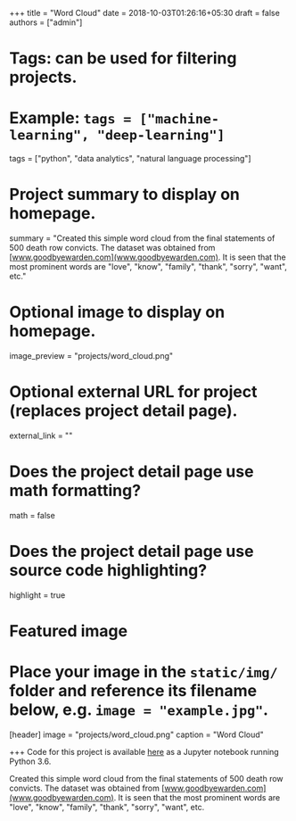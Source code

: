 +++
title = "Word Cloud"
date = 2018-10-03T01:26:16+05:30
draft = false
authors = ["admin"]

# Tags: can be used for filtering projects.
# Example: `tags = ["machine-learning", "deep-learning"]`
tags = ["python", "data analytics", "natural language processing"]

# Project summary to display on homepage.
summary = "Created this simple word cloud from the final statements of 500 death row convicts. The dataset was obtained from [www.goodbyewarden.com](www.goodbyewarden.com). It is seen that the most prominent words are &quot;love&quot;, &quot;know&quot;, &quot;family&quot;, &quot;thank&quot;, &quot;sorry&quot;, &quot;want&quot;, etc."

# Optional image to display on homepage.
image_preview = "projects/word_cloud.png"

# Optional external URL for project (replaces project detail page).
external_link = ""

# Does the project detail page use math formatting?
math = false

# Does the project detail page use source code highlighting?
highlight = true

# Featured image
# Place your image in the `static/img/` folder and reference its filename below, e.g. `image = "example.jpg"`.
[header]
image = "projects/word_cloud.png"
caption = "Word Cloud"

+++
Code for this project is available [here](https://nbviewer.jupyter.org/gist/somnathrakshit/ae1542b6206528764a25501048196e0f) as a Jupyter notebook running Python 3.6.

Created this simple word cloud from the final statements of 500 death row convicts. The dataset was obtained from [www.goodbyewarden.com](www.goodbyewarden.com). It is seen that the most prominent words are "love", "know", "family", "thank", "sorry", "want", etc.